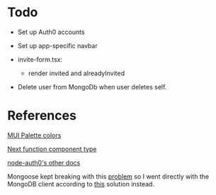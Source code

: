 # Todo

- Set up Auth0 accounts
- Set up app-specific navbar

- invite-form.tsx:
  - render invited and alreadyInvited
- Delete user from MongoDb when user deletes self.

# References

[MUI Palette colors](https://material-ui.com/customization/color/)

[Next function component type](https://stackoverflow.com/questions/49929268/using-getinitialprops-in-next-js-with-typescript/57441122#57441122)

[node-auth0's other docs](https://auth0.github.io/node-auth0/module-management.ClientGrantsManager.html#create)

Mongoose kept breaking with this [problem](https://github.com/vercel/next.js/discussions/12229) so I went directly with the MongoDB client according to [this](https://vercel.com/guides/deploying-a-mongodb-powered-api-with-node-and-vercel) solution instead.
